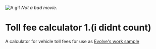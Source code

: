 ![A gif](https://media.giphy.com/media/FnGJfc18tDDHy/giphy.gif)
*Not a bad movie.*

# Toll fee calculator 1.(i didnt count)
A calculator for vehicle toll fees for use as [Evolve's work sample](https://github.com/EvolveTechnology/toll-calculator)